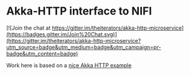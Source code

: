 # Akka-HTTP interface to NIFI

[![Join the chat at https://gitter.im/theiterators/akka-http-microservice](https://badges.gitter.im/Join%20Chat.svg)](https://gitter.im/theiterators/akka-http-microservice?utm_source=badge&utm_medium=badge&utm_campaign=pr-badge&utm_content=badge)

Work here is based on a [nice Akka HTTP example](https://github.com/theiterators/akka-http-microservice)
